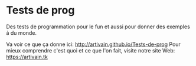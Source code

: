 # Tests de prog
Des tests de programmation pour le fun et aussi pour donner des exemples à du monde.

Va voir ce que ça donne ici: http://artivain.github.io/Tests-de-prog
Pour mieux comprendre c'est quoi et ce que l'on fait, visite notre site Web: https://artivain.tk